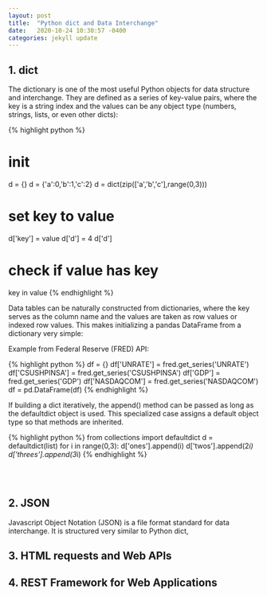 ```yaml
---
layout: post
title:  "Python dict and Data Interchange"
date:   2020-10-24 10:30:57 -0400
categories: jekyll update
---
```

## 1. dict 

 The dictionary is one of the most useful Python objects for data structure and interchange. They are defined as a series of key-value pairs, where the key is a string index and the values can be any object type (numbers, strings, lists, or even other dicts):

{% highlight python %}
# init
d = {}
d = {'a':0,'b':1,'c':2}
d = dict(zip(['a','b','c'],range(0,3)))
# set key to value
d['key'] = value
d['d'] = 4
d['d']
# check if value has key
key in value
{% endhighlight %}


 Data tables can be naturally constructed from dictionaries, where the key serves as the column name and the values are taken as row values or indexed row values. This makes initializing a pandas DataFrame from a dictionary very simple:

 Example from Federal Reserve (FRED) API:

{% highlight python %}
df = {}
df['UNRATE'] = fred.get_series('UNRATE')
df['CSUSHPINSA'] = fred.get_series('CSUSHPINSA')
df['GDP'] = fred.get_series('GDP')
df['NASDAQCOM'] = fred.get_series('NASDAQCOM')
df = pd.DataFrame(df)
{% endhighlight %}


If building a dict iteratively, the append() method can be passed as long as the defaultdict object is used. This specialized case assigns a default object type so that methods are inherited.

{% highlight python %}
from collections import defaultdict
d = defaultdict(list)
for i in range(0,3):
	d['ones'].append(i)
	d['twos'].append(2*i)
	d['threes'].append(3*i)
{% endhighlight %}


<br/><br/>

## 2. JSON

Javascript Object Notation (JSON) is a file format standard for data interchange. It is structured very similar to Python dict, 


## 3. HTML requests and Web APIs

## 4. REST Framework for Web Applications

